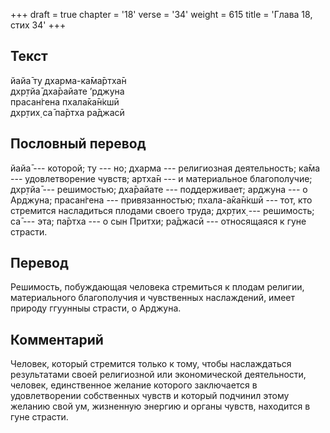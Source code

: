 +++
draft = true
chapter = '18'
verse = '34'
weight = 615
title = 'Глава 18, стих 34'
+++
## Текст

йайа̄ ту дхарма-ка̄ма̄ртха̄н  
дхр̣тйа̄ дха̄райате ’рджуна  
прасан̇гена пхала̄ка̄н̇кшӣ  
дхр̣тих̣ са̄ па̄ртха ра̄джасӣ

## Пословный перевод

йайа̄ --- которой; ту --- но; дхарма --- религиозная деятельность; ка̄ма
--- удовлетворение чувств; артха̄н --- и материальное благополучие;
дхр̣тйа̄ --- решимостью; дха̄райате --- поддерживает; арджуна --- о
Арджуна; прасан̇гена --- привязанностью; пхала-а̄ка̄н̇кшӣ --- тот, кто
стремится насладиться плодами своего труда; дхр̣тих̣ --- решимость; са̄ ---
эта; па̄ртха --- о сын Притхи; ра̄джасӣ --- относящаяся к гуне страсти.

## Перевод

Решимость, побуждающая человека стремиться к плодам религии,
материального благополучия и чувственных наслаждений, имеет природу
ггуунныы страсти, о Арджуна.

## Комментарий

Человек, который стремится только к тому, чтобы наслаждаться
результатами своей религиозной или экономической деятельности, человек,
единственное желание которого заключается в удовлетворении собственных
чувств и который подчинил этому желанию свой ум, жизненную энергию и
органы чувств, находится в гуне страсти.
